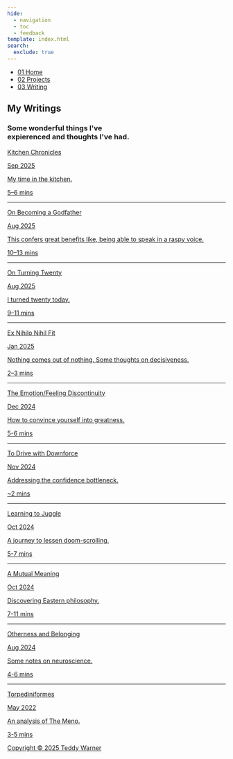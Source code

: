 ```yaml
---
hide:
  - navigation
  - toc
  - feedback
template: index.html
search:
  exclude: true
---
```


<head>
  <meta charset="UTF-8">
  <meta name="viewport" content="width=device-width, initial-scale=1.0">
  
  <!-- Primary Meta Tags -->
  <meta name="title" content="Writings - Teddy Warner">
  <meta name="description" content="A conglomerate of my thoughts and essays.">
  <meta name="keywords" content="Engineering essays, Technical writing, Philosophy analysis, Neuroscience writing, Personal development, Engineering blog, Technical analysis, Engineering philosophy, Learning experiences, Engineering insights, Personal growth, Technical documentation, Engineering perspective, Design thinking, Innovation writing">
  <meta name="author" content="Teddy Warner">
  <meta name="robots" content="index, follow">
  
  <!-- Open Graph / Facebook -->
  <meta property="og:type" content="website">
  <meta property="og:url" content="https://teddywarner.org/writ/">
  <meta property="og:title" content="Writings - Teddy Warner">
  <meta property="og:description" content="A conglomerate of my thoughts and essays.">
  <meta property="og:image" content="https://teddywarner.org/assets/images/thumb.png">
  <meta property="og:image:type" content="image/png">
  <meta property="og:image:width" content="1200">
  <meta property="og:image:height" content="630">

  <!-- Twitter -->
  <meta property="twitter:card" content="summary_large_image">
  <meta property="twitter:url" content="https://teddywarner.org/writ/">
  <meta property="twitter:title" content="Writings - Teddy Warner">
  <meta property="twitter:description" content="A conglomerate of my thoughts and essays.">
  <meta property="twitter:image" content="https://teddywarner.org/assets/images/thumb.png">

  <!-- Existing resource links -->
  <script src="https://kit.fontawesome.com/79ff35ecec.js" crossorigin="anonymous"></script>
  <link rel="preconnect" href="https://fonts.googleapis.com">
  <link rel="preconnect" href="https://fonts.gstatic.com" crossorigin>
  <link href="https://fonts.googleapis.com/css2?family=Crimson+Pro:ital,wght@0,200..900;1,200..900&display=swap" rel="stylesheet">
  <link href="https://fonts.googleapis.com/css2?family=Crimson+Pro:ital,wght@0,200..900;1,200..900&family=JetBrains+Mono:ital,wght@0,100..800;1,100..800&display=swap" rel="stylesheet">
  <link rel="stylesheet" href="../assets/css/writ.css">
  <link rel="stylesheet" href="/assets/css/header.css">
</head>

  <nav class="main-navigation">
    <ul>
      <li><a class="home" href="https://teddywarner.com"><span class="navnum">01</span> Home</a></li>
      <li><a class="proj" href="https://teddywarner.com/proj/"><span class="navnum">02</span> Projects</a></li>
      <li><a class="writ" href="https://teddywarner.com/writ/"><span class="navnum">03</span> Writing</a></li>
    </ul>
  </nav>
  
  <div class="blur-overlay"></div>

<body>
  <main data-scroll-container>
  <div class="content-container">
    <section class="intro-section">
      <div class="content1">
        <div class="introabt">
          <h2>My Writings</h2>
          <h3>Some wonderful things I've<br>expierenced and thoughts I've had.</h3>
        </div>
      </div>
    </section>
    <section class="writing">
      <div class="content6" id="content6">
        <div class="writparent">
          <a href="https://teddywarner.org/writings/kitchenchronicles/">
            <div class="title-row">
              <p class="projtitle">Kitchen Chronicles</p>
              <p class="writeyear">Sep 2025</p>
            </div>
            <div class="description-row">
              <p class="projdescription">My time in the kitchen.</p>
              <p class="readtime">5–6 mins</p>
            </div>
          </a>
        </div>
        <hr/>
        <div class="writparent">
          <a href="https://teddywarner.org/writings/on-becoming-a-godfather/">
            <div class="title-row">
              <p class="projtitle">On Becoming a Godfather</p>
              <p class="writeyear">Aug 2025</p>
            </div>
            <div class="description-row">
              <p class="projdescription">This confers great benefits like, being able to speak in a raspy voice.</p>
              <p class="readtime">10–13 mins</p>
            </div>
          </a>
        </div>
        <hr/>
        <div class="writparent">
          <a href="https://teddywarner.org/writings/on-turning-twenty">
            <div class="title-row">
              <p class="projtitle">On Turning Twenty</p>
              <p class="writeyear">Aug 2025</p>
            </div>
            <div class="description-row">
              <p class="projdescription">I turned twenty today.</p>
              <p class="readtime">9–11 mins</p>
            </div>
          </a>
        </div>
        <hr/>
        <div class="writparent">
          <a href="https://teddywarner.org/writings/decisiveness">
            <div class="title-row">
              <p class="projtitle">Ex Nihilo Nihil Fit</p>
              <p class="writeyear">Jan 2025</p>
            </div>
            <div class="description-row">
              <p class="projdescription">Nothing comes out of nothing. Some thoughts on decisiveness.</p>
              <p class="readtime">2–3 mins</p>
            </div>
          </a>
        </div>
        <hr/>
        <div class="writparent">
          <a href="https://teddywarner.org/writings/efd">
            <div class="title-row">
              <p class="projtitle">The Emotion/Feeling Discontinuity</p>
              <p class="writeyear">Dec 2024</p>
            </div>
            <div class="description-row">
              <p class="projdescription">How to convince yourself into greatness.</p>
              <p class="readtime">5-6 mins</p>
            </div>
          </a>
        </div>
        <hr/>
        <div class="writparent">
          <a href="https://teddywarner.org/writings/downforce">
            <div class="title-row">
              <p class="projtitle">To Drive with Downforce</p>
              <p class="writeyear">Nov 2024</p>
            </div>
            <div class="description-row">
              <p class="projdescription">Addressing the confidence bottleneck.</p>
              <p class="readtime">~2 mins</p>
            </div>
          </a>
        </div>
        <hr/>
        <div class="writparent">
          <a href="https://teddywarner.org/writings/juggling">
            <div class="title-row">
              <p class="projtitle">Learning to Juggle</p>
              <p class="writeyear">Oct 2024</p>
            </div>
            <div class="description-row">
              <p class="projdescription">A journey to lessen doom-scrolling.</p>
              <p class="readtime">5-7 mins</p>
            </div>
          </a>
        </div>
        <hr/>
        <div class="writparent">
          <a href="https://teddywarner.org/writings/a-mutual-meaning">
            <div class="title-row">
              <p class="projtitle">A Mutual Meaning</p>
              <p class="writeyear">Oct 2024</p>
            </div>
            <div class="description-row">
              <p class="projdescription">Discovering Eastern philosophy.</p>
              <p class="readtime">7-11 mins</p>
            </div>
          </a>
        </div>
        <hr/>
        <div class="writparent">
          <a href="https://teddywarner.org/writings/otherness-and-belonging/">
            <div class="title-row">
              <p class="projtitle">Otherness and Belonging</p>
              <p class="writeyear">Aug 2024</p>
            </div>
            <div class="description-row">
              <p class="projdescription">Some notes on neuroscience.</p>
              <p class="readtime">4-6 mins</p>
            </div>
          </a>
        </div>
        <hr/>
        <div class="writparent">
          <a href="https://teddywarner.org/writings/torpediniformes">
            <div class="title-row">
              <p class="projtitle">Torpediniformes</p>
              <p class="writeyear">May 2022</p>
            </div>
            <div class="description-row">
              <p class="projdescription">An analysis of The Meno.</p>
              <p class="readtime">3-5 mins</p>
            </div>
          </a>
        </div>
      </div>
    </section>
    <section class="footer">
      <div class="content8">
        <div class="socialpar">
          <a target=”_blank” href="https://github.com/Twarner491">
            <i class="fa-brands fa-github"></i>
          </a>
        </div>
        <div class="socialpar">
          <a target=”_blank” href="https://x.com/WarnerTeddy">
            <i class="fa-brands fa-x-twitter"></i>
          </a>
        </div>
        <div class="socialpar">
          <a target=”_blank” href="mailto:tawarner@usc.edu">
            <i class="fa-solid fa-paper-plane"></i>
          </a>
        </div>
        <a target=”_blank” href="https://github.com/Twarner491/TeddyWarner.org/blob/main/LICENSE">
          <p class="copyright">Copyright © 2025 Teddy Warner</p>
        </a>
    </section>
    <h1 style="display:none;">Writing Portfolio - Engineering Essays & Technical Documentation</h1>
  </div>
  </main>
  <script>
    document.addEventListener("DOMContentLoaded", function() {
      const elements = ['content1', 'content6'];
      const observer = new ResizeObserver(entries => {
        entries.forEach(entry => {
          const id = entry.target.id;
          const height = entry.contentRect.height;
          document.documentElement.style.setProperty(`--${id}-height`, `${height}px`);
        });
      });
      elements.forEach(id => {
        const element = document.getElementById(id);
        if (element) observer.observe(element);
      });
    });
  </script>
  <script src="/assets/js/proj.js"></script>
  <script src="/assets/js/header.js"></script>
</body>
</html>
